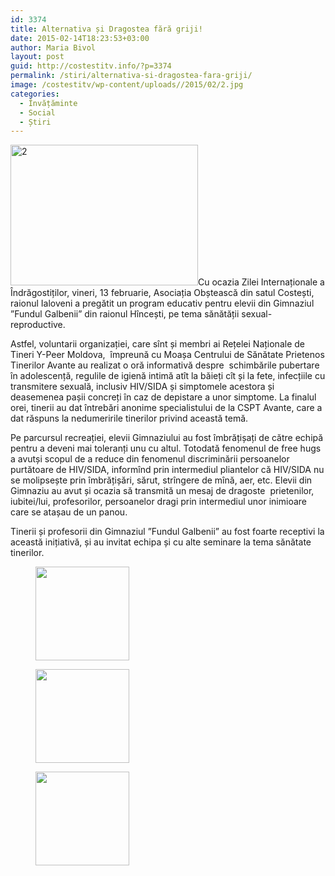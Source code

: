 ```yaml
---
id: 3374
title: Alternativa și Dragostea fără griji!
date: 2015-02-14T18:23:53+03:00
author: Maria Bivol
layout: post
guid: http://costestitv.info/?p=3374
permalink: /stiri/alternativa-si-dragostea-fara-griji/
image: /costestitv/wp-content/uploads//2015/02/2.jpg
categories:
  - Învățăminte
  - Social
  - Știri
---
```

[<img class="alignleft size-medium wp-image-3375" src="/costestitv/wp-content/uploads//2015/02/2.jpg" alt="2" width="300" height="225" srcset="/costestitv/wp-content/uploads//2015/02/2.jpg 300w, /costestitv/wp-content/uploads//2015/02/2.jpg 1024w, /costestitv/wp-content/uploads//2015/02/2.jpg 45w" sizes="(max-width: 300px) 100vw, 300px" />](/costestitv/wp-content/uploads//2015/02/2.jpg)Cu ocazia Zilei Internaționale a Îndrăgostiților, vineri, 13 februarie, Asociația Obștească din satul Costești, raionul Ialoveni a pregătit un program educativ pentru elevii din Gimnaziul ”Fundul Galbenii” din raionul Hîncești, pe tema sănătății sexual-reproductive.

Astfel, voluntarii organizației, care sînt și membri ai Rețelei Naționale de Tineri Y-Peer Moldova,  împreună cu Moașa Centrului de Sănătate Prietenos Tinerilor Avante au realizat o oră informativă despre  schimbările pubertare în adolescență, regulile de igienă intimă atît la băieți cît și la fete, infecțiile cu transmitere sexuală, inclusiv HIV/SIDA și simptomele acestora și deasemenea pașii concreți în caz de depistare a unor simptome. La finalul orei, tinerii au dat întrebări anonime specialistului de la CSPT Avante, care a dat răspuns la nedumeririle tinerilor privind această temă.

Pe parcursul recreației, elevii Gimnaziului au fost îmbrățișați de către echipă pentru a deveni mai toleranți unu cu altul. Totodată fenomenul de free hugs a avutși scopul de a reduce din fenomenul discriminării persoanelor purtătoare de HIV/SIDA, informînd prin intermediul pliantelor că HIV/SIDA nu se molipsește prin îmbrățișări, sărut, strîngere de mînă, aer, etc. Elevii din Gimnaziu au avut și ocazia să transmită un mesaj de dragoste  prietenilor, iubitei/lui, profesorilor, persoanelor dragi prin intermediul unor inimioare care se atașau de un panou.

Tinerii și profesorii din Gimnaziul ”Fundul Galbenii” au fost foarte receptivi la această inițiativă, și au invitat echipa și cu alte seminare la tema sănătate tinerilor.

<div id='gallery-22' class='gallery galleryid-3374 gallery-columns-3 gallery-size-thumbnail'>
  <figure class='gallery-item'> 
  
  <div class='gallery-icon landscape'>
    <a href='/costestitv/stiri/alternativa-si-dragostea-fara-griji/attachment/12/'><img width="150" height="150" src="/costestitv/wp-content/uploads//2015/02/12.jpg" class="attachment-thumbnail size-thumbnail" alt="" /></a>
  </div></figure><figure class='gallery-item'> 
  
  <div class='gallery-icon landscape'>
    <a href='/costestitv/stiri/alternativa-si-dragostea-fara-griji/attachment/21/'><img width="150" height="150" src="/costestitv/wp-content/uploads//2015/02/21.jpg" class="attachment-thumbnail size-thumbnail" alt="" /></a>
  </div></figure><figure class='gallery-item'> 
  
  <div class='gallery-icon landscape'>
    <a href='/costestitv/stiri/alternativa-si-dragostea-fara-griji/attachment/22/'><img width="150" height="150" src="/costestitv/wp-content/uploads//2015/02/22.jpg" class="attachment-thumbnail size-thumbnail" alt="" /></a>
  </div></figure>
</div>